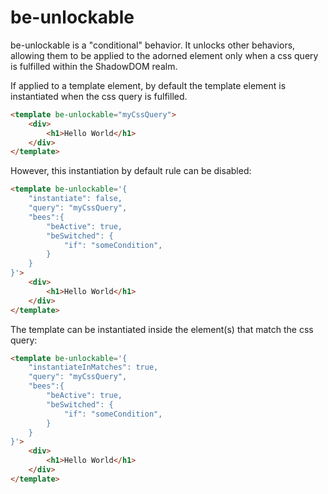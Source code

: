# be-unlockable

be-unlockable is a "conditional" behavior.  It unlocks other behaviors, allowing them to be applied to the adorned element only when a css query is fulfilled within the ShadowDOM realm.

If applied to a template element, by default the template element is instantiated when the css query is fulfilled.

```html
<template be-unlockable="myCssQuery">
    <div>
        <h1>Hello World</h1>
    </div>
</template>
```

However, this instantiation by default rule can be disabled:

```html
<template be-unlockable='{
    "instantiate": false,
    "query": "myCssQuery",
    "bees":{
        "beActive": true,
        "beSwitched": {
            "if": "someCondition",
        }
    }
}'>
    <div>
        <h1>Hello World</h1>
    </div>
</template>
```

The template can be instantiated inside the element(s) that match the css query:

```html
<template be-unlockable='{
    "instantiateInMatches": true,
    "query": "myCssQuery",
    "bees":{
        "beActive": true,
        "beSwitched": {
            "if": "someCondition",
        }
    }
}'>
    <div>
        <h1>Hello World</h1>
    </div>
</template>
```

